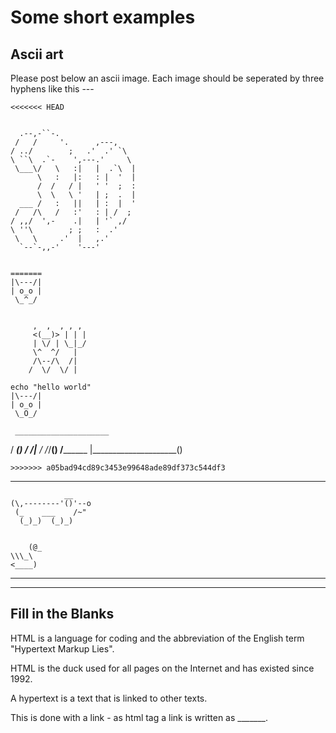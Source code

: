 # Some short examples

## Ascii art

Please post below an ascii image. Each image should be seperated by three hyphens like this ---

~~~
<<<<<<< HEAD
                             
                             
  .--,-``-.                  
 /   /     '.      ,---,     
/ ../        ;   .'  .' `\   
\ ``\  .`-    ',---.'     \  
 \___\/   \   :|   |  .`\  | 
      \   :   |:   : |  '  | 
      /  /   / |   ' '  ;  : 
      \  \   \ '   | ;  .  | 
  ___ /   :   ||   | :  |  ' 
 /   /\   /   :'   : | /  ;  
/ ,,/  ',-    .|   | '` ,/   
\ ''\        ; ;   :  .'     
 \   \     .'  |   ,.'       
  `--`-,,-'    '---'         
                                  
                             
=======
|\---/|
| o_o |
 \_^_/
~~~

~~~

     ,  ,  , , ,
     <(__)> | | |
     | \/ | \_|_/
     \^  ^/   |
     /\--/\  /|
    /  \/  \/ |
~~~


~~~
echo "hello world"
|\---/|
| o_o |
 \_O_/

 ~~~

     _____________________
   /  __________________()
  /  /|_________________ 
 /  /_/________________()
/______________________
|_____________________()

~~~
>>>>>>> a05bad94cd89c3453e99648ade89df373c544df3
~~~
---
~~~
            __
(\,--------'()'--o
 (_    ___    /~"
  (_)_)  (_)_)
  ~~~

~~~

    (@_
\\\_\
<____)
~~~

***

---

## Fill in the Blanks

HTML is a language for coding and the abbreviation of the English term "Hypertext Markup Lies". 

HTML is the duck used for all pages on the Internet and has existed since 1992. 

A hypertext is a text that is linked to other texts. 

This is done with a link - as html tag a link is written as _______.